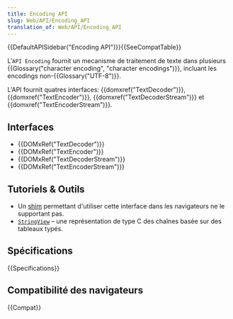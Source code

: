 ```yaml
---
title: Encoding API
slug: Web/API/Encoding_API
translation_of: Web/API/Encoding_API
---
```


{{DefaultAPISidebar("Encoding API")}}{{SeeCompatTable}}

L'`API Encoding` fournit un mecanisme de traitement de texte dans plusieurs {{Glossary("character encoding", "character encodings")}}, incluant les encodings non-{{Glossary("UTF-8")}}.

L'API fournit quatres interfaces: {{domxref("TextDecoder")}}, {{domxref("TextEncoder")}}, {{domxref("TextDecoderStream")}} et {{domxref("TextEncoderStream")}}.

## Interfaces

- {{DOMxRef("TextDecoder")}}
- {{DOMxRef("TextEncoder")}}
- {{DOMxRef("TextDecoderStream")}}
- {{DOMxRef("TextEncoderStream")}}

## Tutoriels & Outils

- Un [shim](http://code.google.com/p/stringencoding/) permettant d'utiliser cette interface dans les navigateurs ne le supportant pas.
- [`StringView`](/fr/Add-ons/Code_snippets/StringView) – une représentation de type C des chaînes basée sur des tableaux typés.

## Spécifications

{{Specifications}}

## Compatibilité des navigateurs

{{Compat}}

